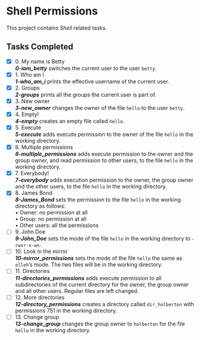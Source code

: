# Shell Permissions

This project contains _Shell_ related tasks.

## Tasks Completed

+ [x] 0\. My name is Betty<br/>_**0-iam_betty**_ switches the current user to the user `betty`.
+ [x] 1\. Who am I<br/>_**1-who_am_i**_  prints the effective username of the current user.
+ [x] 2\. Groups<br/>_**2-groups**_ prints all the groups the current user is part of.
+ [x] 3\. New owner<br/>_**3-new_owner**_ changes the owner of the file `hello` to the user `betty`.
+ [x] 4\. Empty!<br/>_**4-empty**_ creates an empty file called `hello`.
+ [x] 5\. Execute<br/>_**5-execute**_ adds execute permission to the owner of the file `hello` in the working directory.
+ [x] 6\. Multiple permissions<br/>_**6-multiple_permissions**_ adds execute permission to the owner and the group owner, and read permission to other users, to the file `hello` in the working directory.
+ [x] 7\. Everybody!<br/>_**7-everybody**_ adds execution permission to the owner, the group owner and the other users, to the file `hello` in the working directory.
+ [x] 8\. James Bond<br/>_**8-James_Bond**_ sets the permission to the file `hello` in the working directory as follows:<br/>&bullet; Owner: no permission at all<br/>&bullet; Group: no permission at all<br/>&bullet; Other users: all the permissions
+ [ ] 9\. John Doe<br/>_**9-John_Doe**_ sets the mode of the file `hello` in the working directory to `-rwxr-x-wx`.
+ [ ] 10\. Look in the mirror<br/>_**10-mirror_permissions**_ sets the mode of the file `hello` the same as `olleh`’s mode. The two files will be in the working directory.
+ [ ] 11\. Directories<br/>_**11-directories_permissions**_ adds execute permission to all subdirectories of the current directory for the owner, the group owner and all other users. Regular files are left changed.
+ [ ] 12\. More directories<br/>_**12-directory_permissions**_ creates a directory called `dir_holberton` with permissions 751 in the working directory.
+ [ ] 13\. Change group<br/>_**13-change_group**_ changes the group owner to `holberton` for the file `hello` in the working directory.
